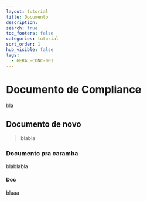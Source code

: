 ```yaml
---
layout: tutorial
title: Documento
description: 
search: true
toc_footers: false
categories: tutorial
sort_order: 1
hub_visible: false
tags:
  - GERAL-CONC-001
---
```


# Documento de Compliance

bla

## Documento de novo

> blabla

### Documento pra caramba

blablabla

#### Doc

blaaa